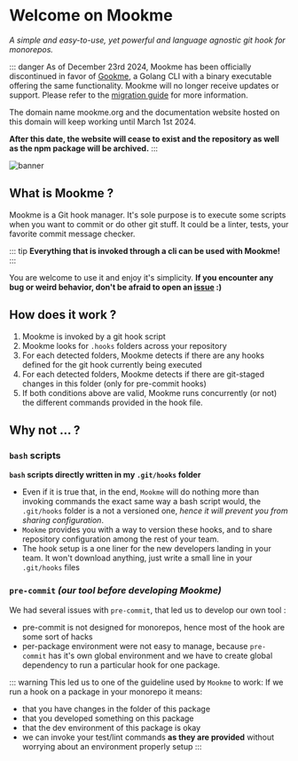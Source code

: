 # Welcome on Mookme

*A simple and easy-to-use, yet powerful and language agnostic git hook for monorepos.*

::: danger
As of December 23rd 2024, Mookme has been officially discontinued in favor of [Gookme](https://github.com/LMaxence/gookme), a Golang CLI with a binary executable offering the same functionality. Mookme will no longer receive updates or support. Please refer to the [migration guide](https://github.com/Escape-Technologies/mookme/raw/refs/heads/beta/MIGRATION.md) for more information.

The domain name mookme.org and the documentation website hosted on this domain will keep working until March 1st 2024.

**After this date, the website will cease to exist and the repository as well as the npm package will be archived.**
:::

<img src="banner.png" alt="banner"/>

## What is Mookme ?

Mookme is a Git hook manager. It's sole purpose is to execute some scripts when you want to commit or do other git stuff. It could be a
linter, tests, your favorite commit message checker.

::: tip
**Everything that is invoked through a cli can be used with Mookme!**
:::

You are welcome to use it and enjoy it's simplicity.
**If you encounter any bug or weird behavior, don't be afraid to open an [issue](https://github.com/Escape-Technologies/mookme/issues) :)**

## How does it work ?

1. Mookme is invoked by a git hook script
2. Mookme looks for `.hooks` folders across your repository
3. For each detected folders, Mookme detects if there are any hooks defined for the git hook currently being executed
4. For each detected folders, Mookme detects if there are git-staged changes in this folder (only for pre-commit hooks)
5. If both conditions above are valid, Mookme runs concurrently (or not) the different commands provided in the hook file.

## Why not ... ?

### `bash` scripts

**`bash` scripts directly written in my `.git/hooks` folder**

- Even if it is true that, in the end, `Mookme` will do nothing more than invoking commands the exact same way a bash
script would, the `.git/hooks` folder is a not a versioned one, *hence it will prevent you from sharing configuration*.
- `Mookme` provides you with a way to version these hooks, and to share repository configuration among the rest of your team.
- The hook setup is a one liner for the new developers landing in your team. It won't download anything, just write a
small line in your `.git/hooks` files

### `pre-commit` *(our tool before developing Mookme)*

We had several issues with `pre-commit`, that led us to develop our own tool :

- pre-commit is not designed for monorepos, hence most of the hook are some sort of hacks
- per-package environment were not easy to manage, because `pre-commit` has it's own global environment and we have to
create global dependency to run a particular hook for one package.

::: warning
This led us to one of the guideline used by `Mookme` to work:
If we run a hook on a package in your monorepo it means:

- that you have changes in the folder of this package
- that you developed something on this package
- that the dev environment of this package is okay
- we can invoke your test/lint commands **as they are provided** without worrying about an environment
properly setup
:::
